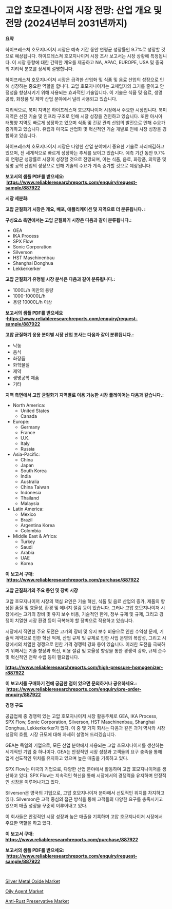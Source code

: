 <p><h1>고압 호모겐나이저 시장 전망: 산업 개요 및 전망 (2024년부터 2031년까지)</h1></p><p><strong>요약</strong></p>
<p><p>하이프레스쳐 호모지나이저 시장은 예측 기간 동안 연평균 성장률인 9.7%로 성장할 것으로 예상됩니다. 하이프레스쳐 호모지나이저 시장 조사 보고서는 시장 상황에 특정됩니다. 이 시장 동향에 대한 간략한 개요를 제공하고 NA, APAC, EUROPE, USA 및 중국의 지리적 분포를 상세히 설명합니다.</p><p>하이프레스쳐 호모지나이저 시장은 급격한 산업화 및 식품 및 음료 산업의 성장으로 인해 성장하는 중요한 역할을 합니다. 고압 호모지나이저는 고체입자의 크기를 줄이고 안정성을 향상시키기 위해 사용되는 효과적인 기술입니다. 이 기술은 식품 및 음료, 생명 공학, 화장품 및 제약 산업 분야에서 널리 사용되고 있습니다.</p><p>지리적으로, 북미 지역은 하이프레스쳐 호모지나이저 시장에서 주요한 시장입니다. 북미 지역은 선진 기술 및 인프라 구조로 인해 시장 성장을 견인하고 있습니다. 또한 아시아 태평양 지역도 빠르게 성장하고 있으며 식품 및 건강 관리 산업의 발전으로 인해 수요가 증가하고 있습니다. 유럽과 미국도 산업화 및 혁신적인 기술 개발로 인해 시장 성장을 경험하고 있습니다.</p><p>하이프레스쳐 호모지나이저 시장은 다양한 산업 분야에서 중요한 기술로 자리매김하고 있으며, 전 세계적으로 빠르게 성장하는 추세를 보이고 있습니다. 예측 기간 동안 9.7%의 연평균 성장률로 시장이 성장할 것으로 전망되며, 이는 식품, 음료, 화장품, 의약품 및 생명 공학 산업의 성장으로 인해 기술의 수요가 계속 증가할 것으로 예상됩니다.</p></p>
<p><strong>보고서의 샘플 PDF를 받으세요: &nbsp;<a href="https://www.reliableresearchreports.com/enquiry/request-sample/887922">https://www.reliableresearchreports.com/enquiry/request-sample/887922</a></strong></p>
<p><strong>시장 세분화:</strong></p>
<p><strong> 고압 균질화기 시장은 개요, 배포, 애플리케이션 및 지역으로 더 분류됩니다. :</strong></p>
<p><strong>구성요소 측면에서는 고압 균질화기 시장은 다음과 같이 분류됩니다.:</strong></p>
<p><ul><li>GEA</li><li>IKA Process</li><li>SPX Flow</li><li>Sonic Corporation</li><li>Silverson</li><li>HST Maschinenbau</li><li>Shanghai Donghua</li><li>Lekkerkerker</li></ul></p>
<p><strong> 고압 균질화기 유형별 시장 분석은 다음과 같이 분류됩니다.:</strong></p>
<p><ul><li>1000L/h 미만의 용량</li><li>1000-10000L/h</li><li>용량 10000L/h 이상</li></ul></p>
<p><strong>보고서의 샘플 PDF를 받으세요 :<a href="https://www.reliableresearchreports.com/enquiry/request-sample/887922">https://www.reliableresearchreports.com/enquiry/request-sample/887922</a></strong></p>
<p><strong> 고압 균질화기 응용 분야별 시장 산업 조사는 다음과 같이 분류됩니다.:</strong></p>
<p><ul><li>낙농</li><li>음식</li><li>화장품</li><li>화학물질</li><li>제약</li><li>생명공학 제품</li><li>기타</li></ul></p>
<p><strong>지역 측면에서 고압 균질화기 지역별로 이용 가능한 시장 플레이어는 다음과 같습니다.:</strong></p>
<p><ul>
    <li>
        North America:
        <ul>
            <li>United States</li>
            <li>Canada</li>
        </ul>
    </li>
    <li>
        Europe:
        <ul>
            <li>Germany</li>
            <li>France</li>
            <li>U.K.</li>
            <li>Italy</li>
            <li>Russia</li>
        </ul>
    </li>
    <li>
        Asia-Pacific:
        <ul>
            <li>China</li>
            <li>Japan</li>
            <li>South Korea</li>
            <li>India</li>
            <li>Australia</li>
            <li>China Taiwan</li>
            <li>Indonesia</li>
            <li>Thailand</li>
            <li>Malaysia</li>
        </ul>
    </li>
    <li>
        Latin America:
        <ul>
            <li>Mexico</li>
            <li>Brazil</li>
            <li>Argentina Korea</li>
            <li>Colombia</li>
        </ul>
    </li>
    <li>
        Middle East & Africa:
        <ul>
            <li>Turkey</li>
            <li>Saudi</li>
            <li>Arabia</li>
            <li>UAE</li>
            <li>Korea</li>
        </ul>
    </li>
    </ul></p>
<p><strong>이 보고서 구매: &nbsp;<a href="https://www.reliableresearchreports.com/purchase/887922">https://www.reliableresearchreports.com/purchase/887922</a></strong></p>
<p><strong>고압 균질화기의 주요 동인 및 장벽 시장</strong></p>
<p><p>고압 호모지나이저 시장의 핵심 요인은 기술 혁신, 식품 및 음료 산업의 증가, 제품의 향상된 품질 및 효율성, 환경 및 에너지 절감 등이 있습니다. 그러나 고압 호모지나이저 시장에서는 고가의 장비 및 유지 보수 비용, 기술적인 한계, 정부 규제 및 규제, 그리고 경쟁이 치열한 시장 환경 등이 극복해야 할 장벽으로 작용하고 있습니다.</p><p>시장에서 직면한 주요 도전은 고가의 장비 및 유지 보수 비용으로 인한 수익성 문제, 기술적 제약으로 인한 혁신 억제, 산업 규제 및 규제로 인한 사업 운영의 복잡성, 그리고 시장에서의 치열한 경쟁으로 인한 가격 경쟁력 강화 등이 있습니다. 이러한 도전을 극복하기 위해서는 기술 향상과 혁신, 비용 절감 및 효율성 향상을 통한 경쟁력 강화, 규제 준수 및 혁신적인 전략 수립 등이 필요합니다.</p></p>
<p><strong><a href="https://www.reliableresearchreports.com/high-pressure-homogenizer-r887922">https://www.reliableresearchreports.com/high-pressure-homogenizer-r887922</a></strong></p>
<p><strong>이 보고서를 구매하기 전에 궁금한 점이 있으면 문의하거나 공유하세요.: &nbsp;<a href="https://www.reliableresearchreports.com/enquiry/pre-order-enquiry/887922">https://www.reliableresearchreports.com/enquiry/pre-order-enquiry/887922</a></strong></p>
<p><strong>경쟁 구도</strong></p>
<p><p>공급업체 중 경쟁력 있는 고압 호모지나이저 시장 활동주체로 GEA, IKA Process, SPX Flow, Sonic Corporation, Silverson, HST Maschinenbau, Shanghai Donghua, Lekkerkerker가 있다. 이 중 몇 가지 회사는 다음과 같은 과거 역사와 시장 성장의 흐름, 시장 규모에 대해 자세히 설명해 드리겠습니다.</p><p>GEA는 독일의 기업으로, 모든 산업 분야에서 사용되는 고압 호모지나이저를 생산하는 세계적인 기업 중 하나이다. GEA는 안정적인 시장 성장과 고객들의 요구 충족을 통해 업계 선도적인 위치를 유지하고 있으며 높은 매출을 기록하고 있다.</p><p>SPX Flow는 미국의 기업으로, 다양한 산업 분야에서 활동하며 고압 호모지나이저를 생산하고 있다. SPX Flow는 지속적인 혁신을 통해 시장에서의 경쟁력을 유지하며 안정적인 성장을 이루어나가고 있다.</p><p>Silverson은 영국의 기업으로, 고압 호모지나이저 분야에서 선도적인 위치를 차지하고 있다. Silverson은 고객 중심의 접근 방식을 통해 고객들의 다양한 요구를 충족시키고 있으며 매출 성장을 꾸준히 이루어내고 있다.</p><p>이 회사들은 안정적인 시장 성장과 높은 매출을 기록하며 고압 호모지나이저 시장에서 주요한 역할을 하고 있다.</p></p>
<p><strong>이 보고서 구매: &nbsp; <a href="https://www.reliableresearchreports.com/purchase/887922">https://www.reliableresearchreports.com/purchase/887922</a></strong></p>
<p><strong>보고서의 샘플 PDF를 받으세요: &nbsp;<a href="https://www.reliableresearchreports.com/enquiry/request-sample/887922">https://www.reliableresearchreports.com/enquiry/request-sample/887922</a></strong><strong></strong></p>
<p>&nbsp;</p>
<p><p><a href="https://www.linkedin.com/pulse/silver-metal-oxide-market-furnish-information-size-share-lhdje?trackingId=7VGN8QcdgJ%2BtxnAMiVwFMw%3D%3D">Silver Metal Oxide Market</a></p><p><a href="https://www.linkedin.com/pulse/oily-agent-market-research-report-provides-critical-insights-gm9pe?trackingId=EttXIlcW%2FpiNem6mt3cw0g%3D%3D">Oily Agent Market</a></p><p><a href="https://www.linkedin.com/pulse/global-anti-rust-preservative-market-size-trends-insights-projections-e2tpe?trackingId=rlUCwrPmJgmvkkudni6tDw%3D%3D">Anti-Rust Preservative Market</a></p></p>